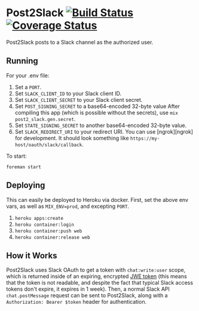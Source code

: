 # Post2Slack [![Build Status](https://travis-ci.com/jclem/post2slack.svg?branch=master)](https://travis-ci.com/jclem/post2slack) [![Coverage Status](https://coveralls.io/repos/github/jclem/post2slack/badge.svg?branch=master)](https://coveralls.io/github/jclem/post2slack?branch=master)

Post2Slack posts to a Slack channel as the authorized user.

## Running

For your .env file:

1. Set a `PORT`.
2. Set `SLACK_CLIENT_ID` to your Slack client ID.
3. Set `SLACK_CLIENT_SECRET` to your Slack client secret.
4. Set `POST_SIGNING_SECRET` to a base64-encoded 32-byte value After compiling this app (which is possible without the secrets), use `mix post2_slack.gen.secret`.
5. Set `STATE_SIGNING_SECRET` to another base64-encoded 32-byte value.
6. Set `SLACK_REDIRECT_URI` to your redirect URI. You can use [ngrok][ngrok] for development. It should look something like `https://my-host/oauth/slack/callback`.

To start:

`foreman start`

## Deploying

This can easily be deployed to Heroku via docker. First, set the above env vars, as well as `MIX_ENV=prod`, and excepting `PORT`.

1. `heroku apps:create`
2. `heroku container:login`
3. `heroku container:push web`
4. `heroku container:release web`

## How it Works

Post2Slack uses Slack OAuth to get a token with `chat:write:user` scope, which is returned inside of an expiring, encrypted [JWE token][jwe] (this means that the token is not readable, and despite the fact that typical Slack access tokens don't expire, it expires in 1 week). Then, a normal Slack API `chat.postMessage` request can be sent to Post2Slack, along with a `Authorization: Bearer $token` header for authentication.

[jwe]: https://tools.ietf.org/html/rfc7516
